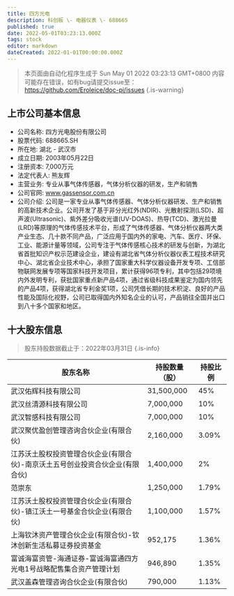 ```yaml
---
title: 四方光电
description: 科创板 \- 电器仪表 \- 688665
published: true
date: 2022-05-01T03:23:13.000Z
tags: stock
editor: markdown
dateCreated: 2022-01-01T00:00:00.000Z
---
```


> 本页面由自动化程序生成于 Sun May 01 2022 03:23:13 GMT+0800
> 内容可能存在错误，如有bug请提交issue至：https://github.com/Eroleice/doc-pi/issues
{.is-warning}

## 上市公司基本信息
- 公司名称: 四方光电股份有限公司
- 股票代码: 688665.SH
- 所在地: 湖北 - 武汉市
- 成立日期: 2003年05月22日
- 注册资本: 7,000万元
- 法定代表人: 熊友辉
- 主营业务: 专业从事气体传感器，气体分析仪器的研发，生产和销售
- 公司官网: www.gassensor.com.cn
- 公司介绍: 公司是一家专业从事气体传感器、气体分析仪器研发、生产和销售的高新技术企业。公司开发了基于非分光红外(NDIR)、光散射探测(LSD)、超声波(Ultrasonic)、紫外差分吸收光谱(UV-DOAS)、热导(TCD)、激光拉曼(LRD)等原理的气体传感技术平台，形成了气体传感器、气体分析仪器两大类产业生态、几十款不同产品，广泛应用于国内外的家电、汽车、医疗、环保、工业、能源计量等领域，公司专注于气体传感核心技术的研发与创新，为湖北省首批知识产权示范建设企业，建设有湖北省气体分析仪器仪表工程技术研究中心、湖北省企业技术中心，承担了国家重大科学仪器设备开发专项、工信部物联网发展专项等国家科技开发项目，累计获得96项专利，其中包括29项境内外发明专利，获批国家重点新产品4项，通过省级科技成果鉴定为国内领先的产品4项，获得湖北省专利金奖1项，公司凭借长期的技术积淀、良好的产品性能及国际化视野，公司已取得国内外知名企业的认可，产品销往全国并出口到八十多个国家和地区。


## 十大股东信息
> 股东持股数据截止于：2022年03月31日
{.is-info}

| 股东名称 | 持股数量（股） | 持股比例 |
| --- | --- | --- |
| 武汉佑辉科技有限公司 | 31,500,000 | 45% |
| 武汉丝清源科技有限公司 | 7,000,000 | 10% |
| 武汉智感科技有限公司 | 7,000,000 | 10% |
| 武汉聚优盈创管理咨询合伙企业(有限合伙) | 2,160,000 | 3.09% |
| 江苏沃土股权投资管理合伙企业(有限合伙)-南京沃土五号创业投资合伙企业(有限合伙) | 1,400,000 | 2% |
| 范崇东 | 1,250,000 | 1.79% |
| 江苏沃土股权投资管理合伙企业(有限合伙)-镇江沃土一号基金合伙企业(有限合伙) | 1,100,000 | 1.57% |
| 上海钦沐资产管理合伙企业(有限合伙)-钦沐创新生活私募证券投资基金 | 952,175 | 1.36% |
| 富诚海富资管-海通证券-富诚海富通四方光电1号战略配售集合资产管理计划 | 946,890 | 1.35% |
| 武汉盖森管理咨询合伙企业(有限合伙) | 790,000 | 1.13% |




